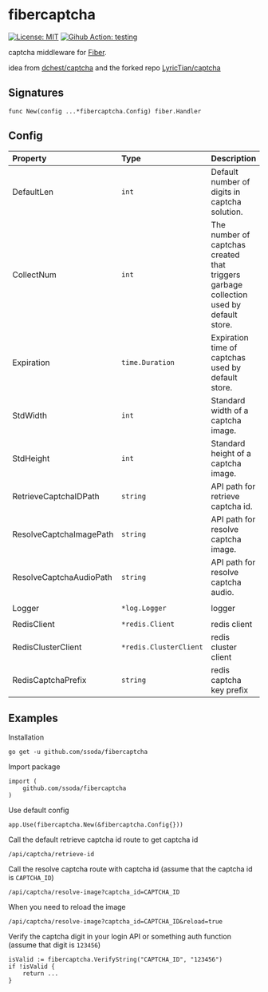 # fibercaptcha

[![License: MIT](https://img.shields.io/badge/License-MIT-yellow.svg)](https://opensource.org/licenses/MIT)
[![Gihub Action: testing](https://github.com/ssoda/fibercaptcha/actions/workflows/go.yml/badge.svg?branch=main)](https://github.com/ssoda/fibercaptcha/actions)

captcha middleware for [Fiber](https://github.com/gofiber/fiber).

idea from [dchest/captcha](https://github.com/dchest/captcha) and the forked repo [LyricTian/captcha](https://github.com/LyricTian/captcha)

## Signatures
```
func New(config ...*fibercaptcha.Config) fiber.Handler
```

## Config

| Property                | Type                   | Description                                                                            | Default                                 |
|:------------------------|:-----------------------|:---------------------------------------------------------------------------------------|:----------------------------------------|
| DefaultLen              | `int`                  | Default number of digits in captcha solution.                                          | `6`                                     |
| CollectNum              | `int`                  | The number of captchas created that triggers garbage collection used by default store. | `100`                                   |
| Expiration              | `time.Duration`        | Expiration time of captchas used by default store.                                     | `10 * time.Minute`                      |
| StdWidth                | `int`                  | Standard width of a captcha image.                                                     | `240`                                   |
| StdHeight               | `int`                  | Standard height of a captcha image.                                                    | `80`                                    |
| RetrieveCaptchaIDPath   | `string`               | API path for retrieve captcha id.                                                      | `/api/captcha/retrieve-id`              |
| ResolveCaptchaImagePath | `string`               | API path for resolve captcha image.                                                    | `/api/captcha/resolve-image`            |
| ResolveCaptchaAudioPath | `string`               | API path for resolve captcha audio.                                                    | `/api/captcha/resolve-audio`            |
| Logger                  | `*log.Logger`          | logger                                                                                 | `log.New(os.Stderr, "", log.LstdFlags)` |
| RedisClient             | `*redis.Client`        | redis client                                                                           |                                         |
| RedisClusterClient      | `*redis.ClusterClient` | redis cluster client                                                                   |                                         |
| RedisCaptchaPrefix      | `string`               | redis captcha key prefix                                                               | `captcha`                               |

## Examples

Installation
```
go get -u github.com/ssoda/fibercaptcha
```

Import package
```
import (
    github.com/ssoda/fibercaptcha
)
```

Use default config
```
app.Use(fibercaptcha.New(&fibercaptcha.Config{}))
```

Call the default retrieve captcha id route to get captcha id
```
/api/captcha/retrieve-id
```

Call the resolve captcha route with captcha id (assume that the captcha id is `CAPTCHA_ID`)
```
/api/captcha/resolve-image?captcha_id=CAPTCHA_ID
```

When you need to reload the image
```
/api/captcha/resolve-image?captcha_id=CAPTCHA_ID&reload=true
```

Verify the captcha digit in your login API or something auth function (assume that digit is `123456`)
```
isValid := fibercaptcha.VerifyString("CAPTCHA_ID", "123456")
if !isValid {
    return ...
}
```
